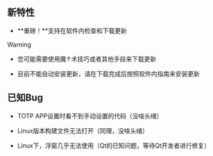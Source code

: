 ## 新特性

- **重磅！**支持在软件内检查和下载更新

> [!warning]
>
> - 您可能需要使用魔↑术技巧或者其他手段来下载更新
>
> - 目前不能自动安装更新，请在下载完成后按照软件内指南来安装更新

## 已知Bug

- TOTP APP设置时看不到手动设置的代码（没啥头绪）

- Linux版本构建文件无法打开（同理，没啥头绪）

- Linux下，浮窗几乎无法使用（Qt的已知问题，等待Qt开发者进行修复）